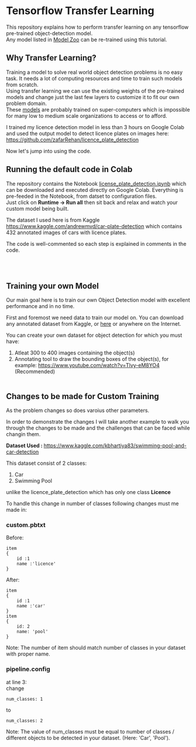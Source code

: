 # Tensorflow Transfer Learning
This repository explains how to perform transfer learning on any tensorflow pre-trained object-detection model.</br>
Any model listed in <a href="https://github.com/tensorflow/models/blob/master/research/object_detection/g3doc/tf2_detection_zoo.md">Model Zoo</a> can be re-trained using this tutorial.

## Why Transfer Learning?
Training a model to solve real world object detection problems is no easy task. It needs a lot of computing resources and time to train such models from scratch. </br>
Using transfer learning we can use the existing weights of the pre-trained models and change just the last few layers to customize it to fit our own problem domain. </br>
These <a href="https://github.com/tensorflow/models/blob/master/research/object_detection/g3doc/tf2_detection_zoo.md">models</a> are probably trained on super-computers which is impossible for many low to medium scale organizations to access or to afford. </br>

I trained my licence detection model in less than 3 hours on Google Colab and used the output model to detect licence plates on images here: https://github.com/zafarRehan/licence_plate_detection

Now let's jump into using the code.

## Running the default code in Colab
The repository contains the Notebook <a href="/license_plate_detection.ipynb">license_plate_detection.ipynb</a> which can be downloaded and executed directly on Google Colab.
Everything is pre-feeded in the Notebook, from datset to configuration files. </br>
Just click on <b>Runtime -> Run all</b> then sit back and relax and watch your custom model being built.</br>

The dataset I used here is from Kaggle https://www.kaggle.com/andrewmvd/car-plate-detection which contains 432 annotated images of cars with licence plates.</br>

The code is well-commented so each step is explained in comments in the code.

</br>
</br>

## Training your own Model
Our main goal here is to train our own Object Detection model with excellent performance and in no time.</br>

First and foremost we need data to train our model on. You can download any annotated dataset from Kaggle, or <a href="https://towardsai.net/p/computer-vision/50-object-detection-datasets-from-different-industry-domains">here</a> or anywhere on the Internet.</br>

You can create your own dataset for object detection for which you must have: </br>
1. Atleat 300 to 400 images containing the object(s)
2. Annotating tool to draw the bounding boxes of the object(s), for example: https://www.youtube.com/watch?v=Tlvy-eM8YO4 (Recommended)</br></br>

## Changes to be made for Custom Training
As the problem changes so does varoius other parameters.</br>

In order to demonstrate the changes I will take another example to walk you through the changes to be made and the challenges that can be faced while changin them.

<b>Dataset Used : </b> https://www.kaggle.com/kbhartiya83/swimming-pool-and-car-detection

This dataset consist of 2 classes: </br> 
1. Car <br>
2. Swimming Pool

unlike the licence_plate_detection which has only one class <b> Licence </b> </br>

To handle this change in number of classes following changes must me made in:
### custom.pbtxt
Before:

    item
    {
        id :1
        name :'licence'
    }

After:

    item
    {
        id :1
        name :'car'
    }
    item
    {
        id: 2
        name: 'pool'
    }
    
Note: The number of item should match number of classes in your dataset with proper name. </br>
### pipeline.config
at line 3: <br>
change

    num_classes: 1
to

    num_classes: 2
    
Note: The value of num_classes must be equal to number of classes / different objects to be detected in your dataset. (Here: 'Car', 'Pool').</br>
